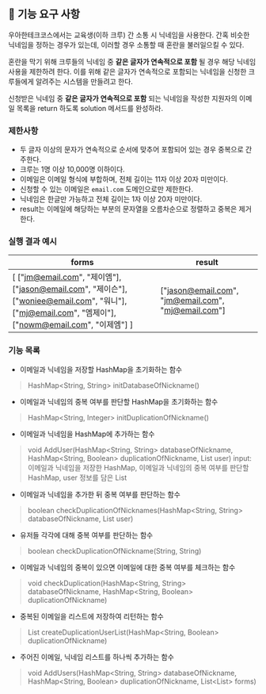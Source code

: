 ## 🚀 기능 요구 사항

우아한테크코스에서는 교육생(이하 크루) 간 소통 시 닉네임을 사용한다. 간혹 비슷한 닉네임을 정하는 경우가 있는데, 이러할 경우 소통할 때 혼란을 불러일으킬 수 있다.

혼란을 막기 위해 크루들의 닉네임 중 **같은 글자가 연속적으로 포함** 될 경우 해당 닉네임 사용을 제한하려 한다. 이를 위해 같은 글자가 연속적으로 포함되는 닉네임을 신청한 크루들에게 알려주는 시스템을 만들려고 한다.


신청받은 닉네임 중 **같은 글자가 연속적으로 포함** 되는 닉네임을 작성한 지원자의 이메일 목록을 return 하도록 solution 메서드를 완성하라.

### 제한사항

- 두 글자 이상의 문자가 연속적으로 순서에 맞추어 포함되어 있는 경우 중복으로 간주한다.
- 크루는 1명 이상 10,000명 이하이다.
- 이메일은 이메일 형식에 부합하며, 전체 길이는 11자 이상 20자 미만이다.
- 신청할 수 있는 이메일은 `email.com` 도메인으로만 제한한다.
- 닉네임은 한글만 가능하고 전체 길이는 1자 이상 20자 미만이다.
- result는 이메일에 해당하는 부분의 문자열을 오름차순으로 정렬하고 중복은 제거한다.

### 실행 결과 예시

| forms | result |
| --- | --- |
| [ ["jm@email.com", "제이엠"], ["jason@email.com", "제이슨"], ["woniee@email.com", "워니"], ["mj@email.com", "엠제이"], ["nowm@email.com", "이제엠"] ] | ["jason@email.com", "jm@email.com", "mj@email.com"] |

### 기능 목록
- 이메일과 닉네임을 저장할 HashMap을 초기화하는 함수
> HashMap<String, String> initDatabaseOfNickname()

- 이메일과 닉네임의 중복 여부를 판단할 HashMap을 초기화하는 함수
> HashMap<String, Integer> initDuplicationOfNickname()

- 이메일과 닉네임을 HashMap에 추가하는 함수
> void AddUser(HashMap<String, String> databaseOfNickname, HashMap<String, Boolean> duplicationOfNickname, List<String> user)
> input: 이메일과 닉네임을 저장한 HashMap, 이메일과 닉네임의 중복 여부를 판단할 HashMap, user 정보를 담은 List

- 이메일과 닉네임을 추가한 뒤 중복 여부를 판단하는 함수
> boolean checkDuplicationOfNicknames(HashMap<String, String> databaseOfNickname, List<String> user)

- 유저들 각각에 대해 중복 여부를 판단하는 함수
> boolean checkDuplicationOfNickname(String, String)

- 이메일과 닉네임의 중복이 있으면 이메일에 대한 중복 여부를 체크하는 함수
> void checkDuplication(HashMap<String, String> databaseOfNickname, HashMap<String, Boolean> duplicationOfNickname)

- 중복된 이메일을 리스트에 저장하여 리턴하는 함수
> List<String> createDuplicationUserList(HashMap<String, Boolean> duplicationOfNickname)

- 주어진 이메일, 닉네임 리스트를 하나씩 추가하는 함수
> void AddUsers(HashMap<String, String> databaseOfNickname, HashMap<String, Boolean> duplicationOfNickname, List<List<String>> forms)